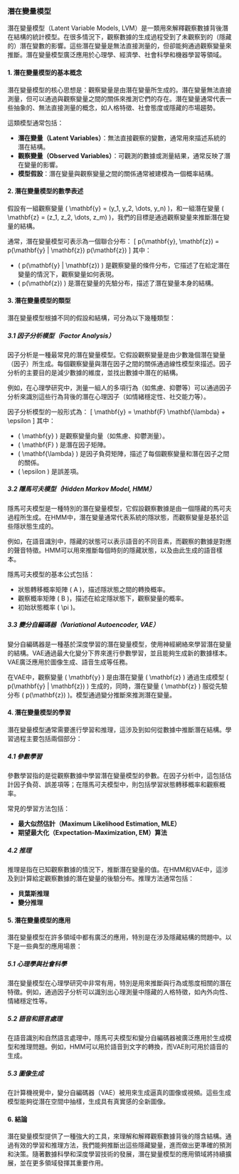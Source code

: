 ### 潛在變量模型

潛在變量模型（Latent Variable Models, LVM）是一類用來解釋觀察數據背後潛在結構的統計模型。在很多情況下，觀察數據的生成過程受到了未觀察到的（隱藏的）潛在變數的影響。這些潛在變量是無法直接測量的，但卻能夠通過觀察變量來推斷。潛在變量模型廣泛應用於心理學、經濟學、社會科學和機器學習等領域。

#### 1. **潛在變量模型的基本概念**

潛在變量模型的核心思想是：觀察變量是由潛在變量所生成的。潛在變量無法直接測量，但可以通過與觀察變量之間的關係來推測它們的存在。潛在變量通常代表一些抽象的、無法直接測量的概念，如人格特徵、社會態度或隱藏的市場趨勢。

這類模型通常包括：
- **潛在變量（Latent Variables）**：無法直接觀察的變數，通常用來描述系統的潛在結構。
- **觀察變量（Observed Variables）**：可觀測的數據或測量結果，通常反映了潛在變量的影響。
- **模型假設**：潛在變量與觀察變量之間的關係通常被建模為一個概率結構。

#### 2. **潛在變量模型的數學表述**

假設有一組觀察變量 \( \mathbf{y} = (y_1, y_2, \dots, y_n) \)，和一組潛在變量 \( \mathbf{z} = (z_1, z_2, \dots, z_m) \)，我們的目標是通過觀察變量來推斷潛在變量的結構。

通常，潛在變量模型可表示為一個聯合分布：
\[
p(\mathbf{y}, \mathbf{z}) = p(\mathbf{y} | \mathbf{z}) p(\mathbf{z})
\]
其中：
- \( p(\mathbf{y} | \mathbf{z}) \) 是觀察變量的條件分布，它描述了在給定潛在變量的情況下，觀察變量如何表現。
- \( p(\mathbf{z}) \) 是潛在變量的先驗分布，描述了潛在變量本身的結構。

#### 3. **潛在變量模型的類型**

潛在變量模型根據不同的假設和結構，可分為以下幾種類型：

##### 3.1 **因子分析模型（Factor Analysis）**

因子分析是一種最常見的潛在變量模型。它假設觀察變量是由少數幾個潛在變量（因子）所生成。每個觀察變量與潛在因子之間的關係通過線性模型來描述。因子分析的主要目的是減少數據的維度，並找出數據中潛在的結構。

例如，在心理學研究中，測量一組人的多項行為（如焦慮、抑鬱等）可以通過因子分析來識別這些行為背後的潛在心理因子（如情緒穩定性、社交能力等）。

因子分析模型的一般形式為：
\[
\mathbf{y} = \mathbf{F} \mathbf{\lambda} + \epsilon
\]
其中：
- \( \mathbf{y} \) 是觀察變量向量（如焦慮、抑鬱測量）。
- \( \mathbf{F} \) 是潛在因子矩陣。
- \( \mathbf{\lambda} \) 是因子負荷矩陣，描述了每個觀察變量和潛在因子之間的關係。
- \( \epsilon \) 是誤差項。

##### 3.2 **隱馬可夫模型（Hidden Markov Model, HMM）**

隱馬可夫模型是一種特別的潛在變量模型，它假設觀察數據是由一個隱藏的馬可夫過程所生成。在HMM中，潛在變量通常代表系統的隱狀態，而觀察變量是基於這些隱狀態生成的。

例如，在語音識別中，隱藏的狀態可以表示語音的不同音素，而觀察的數據是對應的聲音特徵。HMM可以用來推斷每個時刻的隱藏狀態，以及由此生成的語音樣本。

隱馬可夫模型的基本公式包括：
- 狀態轉移概率矩陣 \( A \)，描述隱狀態之間的轉換概率。
- 觀察概率矩陣 \( B \)，描述在給定隱狀態下，觀察變量的概率。
- 初始狀態概率 \( \pi \)。

##### 3.3 **變分自編碼器（Variational Autoencoder, VAE）**

變分自編碼器是一種基於深度學習的潛在變量模型，使用神經網絡來學習潛在變量的結構。VAE通過最大化變分下界來進行參數學習，並且能夠生成新的數據樣本。VAE廣泛應用於圖像生成、語音生成等任務。

在VAE中，觀察變量 \( \mathbf{y} \) 是由潛在變量 \( \mathbf{z} \) 通過生成模型 \( p(\mathbf{y} | \mathbf{z}) \) 生成的，同時，潛在變量 \( \mathbf{z} \) 服從先驗分布 \( p(\mathbf{z}) \)。模型通過變分推斷來推測潛在變量。

#### 4. **潛在變量模型的學習**

潛在變量模型通常需要進行學習和推理，這涉及到如何從數據中推斷潛在結構。學習過程主要包括兩個部分：

##### 4.1 **參數學習**

參數學習指的是從觀察數據中學習潛在變量模型的參數。在因子分析中，這包括估計因子負荷、誤差項等；在隱馬可夫模型中，則包括學習狀態轉移概率和觀察概率。

常見的學習方法包括：
- **最大似然估計（Maximum Likelihood Estimation, MLE）**
- **期望最大化（Expectation-Maximization, EM）算法**

##### 4.2 **推理**

推理是指在已知觀察數據的情況下，推斷潛在變量的值。在HMM和VAE中，這涉及到計算給定觀察數據的潛在變量的後驗分布。推理方法通常包括：
- **貝葉斯推理**
- **變分推理**

#### 5. **潛在變量模型的應用**

潛在變量模型在許多領域中都有廣泛的應用，特別是在涉及隱藏結構的問題中。以下是一些典型的應用場景：

##### 5.1 **心理學與社會科學**

潛在變量模型在心理學研究中非常有用，特別是用來推斷與行為或態度相關的潛在特徵。例如，通過因子分析可以識別出心理測量中隱藏的人格特徵，如內外向性、情緒穩定性等。

##### 5.2 **語音和語言處理**

在語音識別和自然語言處理中，隱馬可夫模型和變分自編碼器被廣泛應用於生成模型和推理問題。例如，HMM可以用於語音到文字的轉換，而VAE則可用於語音的生成。

##### 5.3 **圖像生成**

在計算機視覺中，變分自編碼器（VAE）被用來生成逼真的圖像或視頻。這些生成模型能夠從潛在空間中抽樣，生成具有真實感的全新圖像。

#### 6. **結論**

潛在變量模型提供了一種強大的工具，來理解和解釋觀察數據背後的隱含結構。通過有效的學習和推理方法，我們能夠推斷出這些隱藏變量，進而做出更準確的預測和決策。隨著數據科學和深度學習技術的發展，潛在變量模型的應用領域將持續擴展，並在更多領域發揮其重要作用。